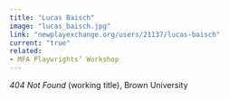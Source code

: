 ```yaml
---
title: "Lucas Baisch"
image: "lucas_baisch.jpg"
link: "newplayexchange.org/users/21137/lucas-baisch"
current: "true"
related:
- MFA Playwrights’ Workshop
---
```


*404 Not Found* (working title), Brown University


